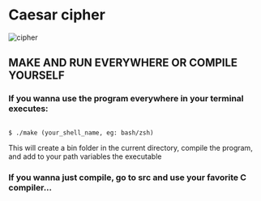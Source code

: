 # Caesar cipher

![cipher](https://uploaddeimagens.com.br/images/003/646/852/full/Screenshot_from_2022-01-25_15-44-42.png?1643136722)

## MAKE AND RUN EVERYWHERE OR COMPILE YOURSELF
### If you wanna use the program everywhere in your terminal executes: 
<code>
$ ./make (your_shell_name, eg: bash/zsh) 
</code>


This will create a bin folder in the current directory, compile the program, and add to your path variables the executable


### If you wanna just compile, go to src and use your favorite C compiler...
